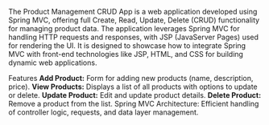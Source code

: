 The Product Management CRUD App is a web application developed using Spring MVC, offering full Create, Read, Update, Delete (CRUD) functionality for managing product data. The application leverages Spring MVC for handling HTTP requests and responses, with JSP (JavaServer Pages) used for rendering the UI. It is designed to showcase how to integrate Spring MVC with front-end technologies like JSP, HTML, and CSS for building dynamic web applications.

Features
**Add Product:** Form for adding new products (name, description, price).
**View Products:** Displays a list of all products with options to update or delete.
**Update Product:** Edit and update product details.
**Delete Product:** Remove a product from the list.
Spring MVC Architecture: Efficient handling of controller logic, requests, and data layer management.
